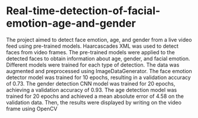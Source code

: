 # Real-time-detection-of-facial-emotion-age-and-gender

The project aimed to detect face emotion, age, and gender from a live video feed using pre-trained models. Haarcascades XML was used to detect faces from video frames. The pre-trained models were applied to the detected faces to obtain information about age, gender, and facial emotion. Different models were trained for each type of detection. The data was augmented and preprocessed using ImageDataGenerator. The face emotion detector model was trained for 10 epochs, resulting in a validation accuracy of 0.73. The gender detection CNN model was trained for 20 epochs, achieving a validation accuracy of 0.93. The age detection model was trained for 20 epochs and achieved a mean absolute error of 4.58 on the validation data. Then, the results were displayed by writing on the video frame using OpenCV
